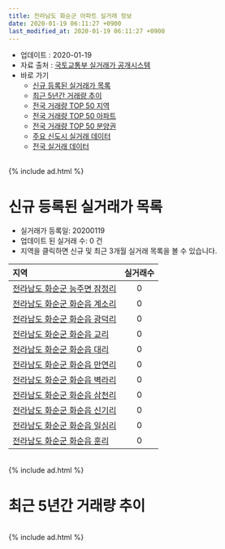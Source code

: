 ```yaml
---
title: 전라남도 화순군 아파트 실거래 정보
date: 2020-01-19 06:11:27 +0900
last_modified_at: 2020-01-19 06:11:27 +0900
---
```


* 업데이트 : 2020-01-19
* 자료 출처 : [국토교통부 실거래가 공개시스템](http://rt.molit.go.kr)
* 바로 가기
    * [신규 등록된 실거래가 목록](#신규-등록된-실거래가-목록)
    * [최근 5년간 거래량 추이](#최근-5년간-거래량-추이)
    * [전국 거래량 TOP 50 지역](https://apt-info.github.io/apt-trade-info/최근-3개월-전국에서-가장-거래가-많이-발생한-지역)
    * [전국 거래량 TOP 50 아파트](https://apt-info.github.io/apt-trade-info/최근-3개월-전국에서-가장-거래가-많이-발생한-아파트)
    * [전국 거래량 TOP 50 분양권](https://apt-info.github.io/apt-trade-info/최근-3개월-전국에서-가장-거래가-많이-발생한-분양권)
    * [주요 신도시 실거래 데이터](https://apt-info.github.io/apt-trade-info/주요-신도시)
    * [전국 실거래 데이터](https://apt-info.github.io/apt-trade-info/전국)

<br>
{% include ad.html %}
<br>

# 신규 등록된 실거래가 목록
* 실거래가 등록일: 20200119
* 업데이트 된 실거래 수: 0 건
* 지역을 클릭하면 신규 및 최근 3개월 실거래 목록을 볼 수 있습니다.


|지역|실거래수|
|:---|:---:|
|[전라남도 화순군 능주면 잠정리](https://apt-info.github.io/apt-trade-info/전라남도-화순군-능주면-잠정리)|0|
|[전라남도 화순군 화순읍 계소리](https://apt-info.github.io/apt-trade-info/전라남도-화순군-화순읍-계소리)|0|
|[전라남도 화순군 화순읍 광덕리](https://apt-info.github.io/apt-trade-info/전라남도-화순군-화순읍-광덕리)|0|
|[전라남도 화순군 화순읍 교리](https://apt-info.github.io/apt-trade-info/전라남도-화순군-화순읍-교리)|0|
|[전라남도 화순군 화순읍 대리](https://apt-info.github.io/apt-trade-info/전라남도-화순군-화순읍-대리)|0|
|[전라남도 화순군 화순읍 만연리](https://apt-info.github.io/apt-trade-info/전라남도-화순군-화순읍-만연리)|0|
|[전라남도 화순군 화순읍 벽라리](https://apt-info.github.io/apt-trade-info/전라남도-화순군-화순읍-벽라리)|0|
|[전라남도 화순군 화순읍 삼천리](https://apt-info.github.io/apt-trade-info/전라남도-화순군-화순읍-삼천리)|0|
|[전라남도 화순군 화순읍 신기리](https://apt-info.github.io/apt-trade-info/전라남도-화순군-화순읍-신기리)|0|
|[전라남도 화순군 화순읍 일심리](https://apt-info.github.io/apt-trade-info/전라남도-화순군-화순읍-일심리)|0|
|[전라남도 화순군 화순읍 훈리](https://apt-info.github.io/apt-trade-info/전라남도-화순군-화순읍-훈리)|0|


<br>
{% include ad.html %}
<br>

# 최근 5년간 거래량 추이


<div style="width:100%;">
    <canvas id="deal_progress" height="200"></canvas>
</div>

<script>
new Chart(document.getElementById("deal_progress"), {
    type: 'line',
    data: {
        labels: ['201501','201502','201503','201504','201505','201506','201507','201508','201509','201510','201511','201512','201601','201602','201603','201604','201605','201606','201607','201608','201609','201610','201611','201612','201701','201702','201703','201704','201705','201706','201707','201708','201709','201710','201711','201712','201801','201802','201803','201804','201805','201806','201807','201808','201809','201810','201811','201812','201901','201902','201903','201904','201905','201906','201907','201908','201909','201910','201911','201912','202001'],
        datasets: [{
            label: '매매',
            pointRadius: 1,
            data: [42, 47, 51, 86, 63, 30, 33, 27, 32, 64, 73, 48, 31, 32, 28, 40, 39, 31, 10, 25, 29, 35, 33, 27, 17, 24, 28, 25, 39, 42, 26, 31, 28, 28, 32, 28, 39, 26, 55, 53, 35, 32, 30, 35, 43, 58, 37, 60, 228, 61, 61, 37, 28, 38, 41, 48, 32, 36, 41, 62, 17],
            borderColor: "rgba(255, 201, 14, 1)",
            backgroundColor: "rgba(255, 201, 14, 0.5)",
            fill: false,
            lineTension: 0
        },{
            label: '전월세',
            pointRadius: 1,
            data: [60, 60, 87, 71, 62, 75, 71, 64, 69, 77, 84, 88, 75, 61, 107, 83, 89, 62, 55, 66, 71, 80, 97, 80, 80, 91, 95, 88, 79, 70, 69, 77, 61, 81, 88, 73, 77, 82, 83, 84, 76, 55, 57, 63, 57, 85, 75, 80, 68, 85, 96, 71, 83, 63, 70, 79, 63, 100, 80, 70, 30],
            borderColor: "rgba(0, 141, 185, 1)",
            backgroundColor: "rgba(0, 141, 185, 0.5)",
            fill: false,
            lineTension: 0
        }
        ]
    },
    options: {
        responsive: true,
        title: {
            display: false
        },
        tooltips: {
            mode: 'index',
            intersect: false
        },
        hover: {
            mode: 'nearest',
            intersect: true
        },
        scales: {
            xAxes: [{
                display: true,
                scaleLabel: {
                    display: true,
                    labelString: '년/월'
                }
            }],
            yAxes: [{
                display: true,
                ticks: {
                    suggestedMin: 0,
                },
                scaleLabel: {
                    display: true,
                    labelString: '실거래 수'
                }
            }]
        }
    }
});

</script>


<br>
{% include ad.html %}
<br>

